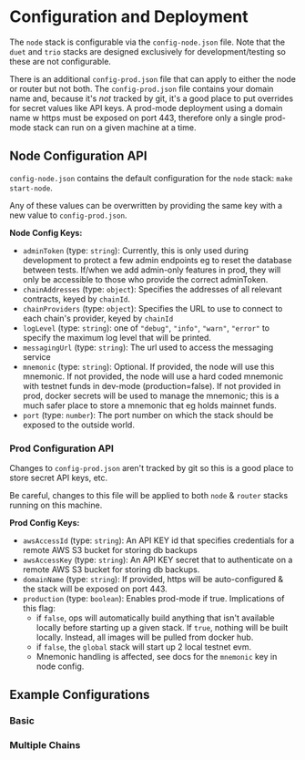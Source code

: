# Configuration and Deployment

The `node` stack is configurable via the `config-node.json` file. Note that the `duet` and `trio` stacks are designed exclusively for development/testing so these are not configurable.

There is an additional `config-prod.json` file that can apply to either the node or router but not both. The `config-prod.json` file contains your domain name and, because it's _not_ tracked by git, it's a good place to put overrides for secret values like API keys. A prod-mode deployment using a domain name w https must be exposed on port 443, therefore only a single prod-mode stack can run on a given machine at a time.

## Node Configuration API

`config-node.json` contains the default configuration for the `node` stack: `make start-node`.

Any of these values can be overwritten by providing the same key with a new value to `config-prod.json`.

**Node Config Keys:**

- `adminToken` (type: `string`): Currently, this is only used during development to protect a few admin endpoints eg to reset the database between tests. If/when we add admin-only features in prod, they will only be accessible to those who provide the correct adminToken.
- `chainAddresses` (type: `object`): Specifies the addresses of all relevant contracts, keyed by `chainId`.
- `chainProviders` (type: `object`): Specifies the URL to use to connect to each chain's provider, keyed by `chainId`
- `logLevel` (type: `string`): one of `"debug"`, `"info"`, `"warn"`, `"error"` to specify the maximum log level that will be printed.
- `messagingUrl` (type: `string`): The url used to access the messaging service
- `mnemonic` (type: `string`): Optional. If provided, the node will use this mnemonic. If not provided, the node will use a hard coded mnemonic with testnet funds in dev-mode (production=false). If not provided in prod, docker secrets will be used to manage the mnemonic; this is a much safer place to store a mnemonic that eg holds mainnet funds.
- `port` (type: `number`): The port number on which the stack should be exposed to the outside world.

### Prod Configuration API

Changes to `config-prod.json` aren't tracked by git so this is a good place to store secret API keys, etc.

Be careful, changes to this file will be applied to both `node` & `router` stacks running on this machine.

**Prod Config Keys:**

- `awsAccessId` (type: `string`): An API KEY id that specifies credentials for a remote AWS S3 bucket for storing db backups
- `awsAccessKey` (type: `string`): An API KEY secret that to authenticate on a remote AWS S3 bucket for storing db backups.
- `domainName` (type: `string`): If provided, https will be auto-configured & the stack will be exposed on port 443.
- `production` (type: `boolean`): Enables prod-mode if true. Implications of this flag:
  - if `false`, ops will automatically build anything that isn't available locally before starting up a given stack. If `true`, nothing will be built locally. Instead, all images will be pulled from docker hub.
  - if `false`, the `global` stack will start up 2 local testnet evm.
  - Mnemonic handling is affected, see docs for the `mnemonic` key in node config.

## Example Configurations

### Basic

### Multiple Chains
